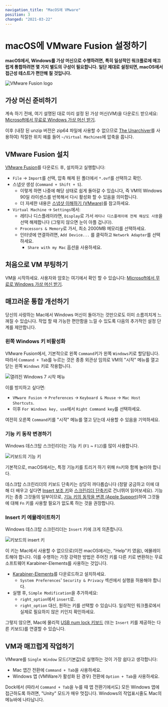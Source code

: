 ```yaml
---
navigation_title: "MacOS에 VMware"
position: 3
changed: "2021-03-22"
---
```


# macOS에 VMware Fusion 설정하기

**macOS에서, Windows를 가상 머신으로 수행하려면, 특히 일상적인 워크플로에 매끄럽게 통합하려면 몇 가지 별도의 구성이 필요합니다. 일단 제대로 설정되면, macOS에서 접근성 테스트가 편안해 질 것입니다.**

![VMware Fusion logo](_media/vmware-fusion-logo.png)

## 가상 머신 준비하기

계속 하기 전에, 여기 설명된 대로 미리 설정 된 가상 머신(VM)을 다운로드 받으세요: [Microsoft에서 무료로 Windows 가상 머신 받기](/setup/windows/virtual-machine).

이후 (내장 된 unzip 버전은 zip64 파일에 사용할 수 없으므로 [The Unarchiver](http://wakaba.c3.cx/s/apps/unarchiver.html)를 사용하여) 적절한 위치 예를 들어 `~/Virtual Machines`에 압축을 풉니다.

## VMware Fusion 설치

[VMware Fusion](http://www.vmware.com/ch/products/fusion)를 다운로드 후, 설치하고 실행합니다:

- `File` -> `Import`를 선택, 압축 해제 된 폴더에서 `*.ovf`를 선택하고 확인.
- 스냅샷 생성 (`Command + Shift + S`).
    - 이렇게 하면 나중에 해당 상태로 쉽게 돌아갈 수 있습니다, 즉 VM의 Windows 90일 라이센스를 반복해서 다시 활성화 할 수 있음을 의미합니다.
    - 더 자세한 내용은 [스냅샷 이해하기 (VMware)](https://kb.vmware.com/s/article/1014509)를 참고하세요.
- `Virtual Machine` -> `Settings`에서:
    - 레티나 디스플레이라면, `Display`로 가서 `레티나 디스플레이에 전체 해상도 사용`을 선택 해제합니다 (그렇지 않으면 눈이 아플 겁니다).
    - `Processors & Memory`로 가서, 최소 2000MB 메모리를 선택하세요.
    - 인터넷에 연결하려면, `Add Device...` 를 클릭하고 `Network Adapter`를 선택하세요.
        - `Share with my Mac` 옵션을 사용하세요.

## 처음으로 VM 부팅하기

VM을 시작하세요. 사용자와 암호는 여기에서 확인 할 수 있습니다: [Microsoft에서 무료로 Windows 가상 머신 받기](/setup/windows/virtual-machines).

## 매끄러운 통합 개선하기

당신의 사랑하는 Mac에서 Windows 머신이 돌아가는 것만으로도 이미 소름끼치게 느껴질 수 있습니다. 작업 할 때 가능한 편안함을 느낄 수 있도록 다음의 추가적인 설정 단계를 제안합니다.

### 왼쪽 Windows 키 비활성화

VMware Fusion에서, 기본적으로 왼쪽 `Command`키가 왼쪽 `Windows`키로 할당됩니다. 따라서 `Command + Tab`를 누르는 것은 종종 외관상 임의로 VM의 "시작" 메뉴를 열고 닫는 왼쪽 `Windows` 키로 작용합니다.

![열려진 Windows 7 시작 메뉴](_media/opened-windows-7-start-menu.png)

이를 방지하고 싶다면:

- `VMware Fusion` -> `Preferences` -> `Keyboard & Mouse` -> `Mac Host Shortcuts`.
- 이후 `For Windows key, use`에서 `Right Command key`를 선택하세요.

여전히 오른쪽 `Command`키를 "시작" 메뉴를 열고 닫는데 사용할 수 있음을 기억하세요.

### 기능 키 동작 변경하기

Windows 데스크탑 스크린리더는 기능 키 (`F1` ~ `F12`)를 많이 사용합니다.

![키보드의 기능 키](_media/function-keys-on-a-keyboard.png)

기본적으로, macOS에서는, 특정 기능키를 트리거 하기 위해 `Fn`키와 함께 눌러야 합니다.

데스크탑 스크린리더의 키보드 단축키는 상당히 까다롭습니다 (정말 궁금하고 이에 대해 더 배우고 싶다면 [Insert 보조 키](/knowledge/screen-readers/desktop/insert-modifier-key)와 [스크린리더 단축키](/knowledge/screen-readers/desktop/screenreader-shortcuts)로 건너뛰어 읽어보세요). 기능 키는 종종 그것들의 일부이므로, [기능 키의 동작을 변경 (Apple Support)](https://support.apple.com/en-us/HT204436)하여 그것들에 대해 `Fn` 키를 사용할 필요가 없도록 하는 것을 권장합니다.

### Insert 키 에뮬레이트하기

Windows 데스크탑 스크린리더는 `Insert` 키에 크게 의존합니다.

![키보드의 insert 키](_media/insert-key-on-a-keyboard.png)

이 키는 Mac에서 사용할 수 없으므로(이전 macOS에서는, "Help"키 였음), 에뮬레이트해야 합니다. 이를 수행하는 가장 강력한 방법은 주어진 키를 다른 키로 변환하는 무료 소프트웨어 Karabiner-Elements를 사용하는 것입니다.

- [Karabiner-Elements](https://pqrs.org/osx/karabiner/)를 다운로드하고 설치하세요.
    - `System Preferences`' `Security & Privacy` 섹션에서 실행을 허용해야 합니다.
- 실행 후, `Simple Modification`을 추가하세요:
    - `right_option`에서 `insert`로.
    - `right_option` 대신, 원하는 키를 선택할 수 있습니다. 일상적인 워크플로에서 실제로 필요하지 않은 키인지 확인하세요.

그렇지 않으면, Mac에 물리적 [USB num lock 키보드](http://lmgtfy.com/?q=USB+num+lock+keyboard) (또는 `Insert` 키를 제공하는 다른 키보드)를 연결할 수 있습니다.

## VM과 매끄럽게 작업하기

VMware를 `Single Window` 모드(기본값)로 실행하는 것이 가장 쉽다고 생각합니다:

- Mac 앱간 전환에 `Command + Tab`을 사용하세요.
- Windows 앱 (VMWare가 활성화 된 경우) 전환에 `Option + Tab`을 사용하세요.

Dock에서 (따라서 `Command + Tab`을 누를 때 앱 전환기에서도) 모든 Windows 앱에 접근하도록 하려면, "Unity" 모드가 매우 멋집니다. Windows의 작업표시줄도 Mac의 메뉴바에 나타납니다.
